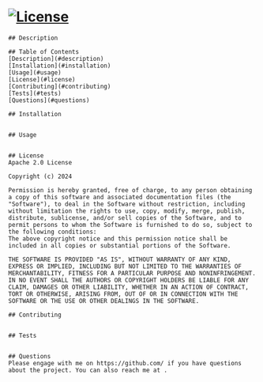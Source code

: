 #                    [![License](https://img.shields.io/badge/License-Apache_2.0-blue.svg)](https://opensource.org/licenses/Apache-2.0)
    ## Description                       
     
    ## Table of Contents 
    [Description](#description)
    [Installation](#installation)
    [Usage](#usage) 
    [License](#license)
    [Contributing](#contributing) 
    [Tests](#tests) 
    [Questions](#questions)

    ## Installation 
     

    ## Usage
     

    ## License 
    Apache 2.0 License

    Copyright (c) 2024 
    
    Permission is hereby granted, free of charge, to any person obtaining a copy of this software and associated documentation files (the "Software"), to deal in the Software without restriction, including without limitation the rights to use, copy, modify, merge, publish, distribute, sublicense, and/or sell copies of the Software, and to permit persons to whom the Software is furnished to do so, subject to the following conditions:
    The above copyright notice and this permission notice shall be included in all copies or substantial portions of the Software.
    
    THE SOFTWARE IS PROVIDED "AS IS", WITHOUT WARRANTY OF ANY KIND, EXPRESS OR IMPLIED, INCLUDING BUT NOT LIMITED TO THE WARRANTIES OF MERCHANTABILITY, FITNESS FOR A PARTICULAR PURPOSE AND NONINFRINGEMENT. IN NO EVENT SHALL THE AUTHORS OR COPYRIGHT HOLDERS BE LIABLE FOR ANY CLAIM, DAMAGES OR OTHER LIABILITY, WHETHER IN AN ACTION OF CONTRACT, TORT OR OTHERWISE, ARISING FROM, OUT OF OR IN CONNECTION WITH THE SOFTWARE OR THE USE OR OTHER DEALINGS IN THE SOFTWARE.

    ## Contributing 
    
    
    ## Tests
    

    ## Questions
    Please engage with me on https://github.com/ if you have questions about the project. You can also reach me at .
    